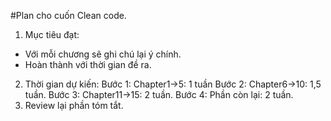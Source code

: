#Plan cho cuốn Clean code.
1. Mục tiêu đạt:
- Với mỗi chương sẽ ghi chú lại ý chính.
- Hoàn thành với thời gian đề ra.
2. Thời gian dự kiến:
Bước 1: Chapter1->5: 1 tuần
Bước 2: Chapter6->10: 1,5 tuần.
Bước 3: Chapter11->15: 2 tuần.
Bước 4: Phần còn lại: 2 tuần.
3. Review lại phần tóm tắt.

